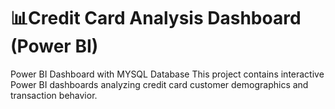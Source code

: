 # 📊Credit Card Analysis Dashboard (Power BI)
Power BI Dashboard with MYSQL Database
This project contains interactive Power BI dashboards analyzing credit card customer demographics and transaction behavior.
